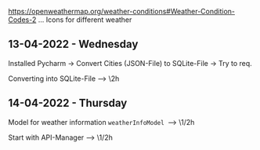 https://openweathermap.org/weather-conditions#Weather-Condition-Codes-2 ... Icons for different weather

## 13-04-2022 - Wednesday

Installed Pycharm -> Convert Cities (JSON-File) to SQLite-File -> Try to req.

Converting into SQLite-File --> \2h

## 14-04-2022 - Thursday

Model for weather information `weatherInfoModel `--> \1/2h

Start with API-Manager --> \1/2h

